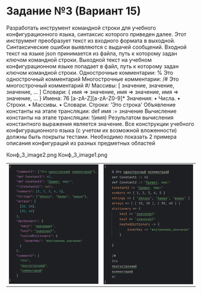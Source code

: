 # Задание №3 (Вариант 15)

Разработать инструмент командной строки для учебного конфигурационного
языка, синтаксис которого приведен далее. Этот инструмент преобразует текст из
входного формата в выходной. Синтаксические ошибки выявляются с выдачей
сообщений.
Входной текст на языке json принимается из файла, путь к которому задан
ключом командной строки. Выходной текст на учебном конфигурационном
языке попадает в файл, путь к которому задан ключом командной строки.
Однострочные комментарии:
% Это однострочный комментарий
Многострочные комментарии:
/#
Это многострочный
комментарий
#/
Массивы:
[ значение, значение, значение, ... ]
Словари:
{
 имя => значение,
 имя => значение,
 имя => значение,
 ...
}
Имена:
76
[a-zA-Z][a-zA-Z0-9]*
Значения:
• Числа.
• Строки.
• Массивы.
• Словари.
Строки:
'Это строка'
Объявление константы на этапе трансляции:
def имя := значение
Вычисление константы на этапе трансляции:
!(имя)
Результатом вычисления константного выражения является значение.
Все конструкции учебного конфигурационного языка (с учетом их
возможной вложенности) должны быть покрыты тестами. Необходимо показать 2
примера описания конфигураций из разных предметных областей

Конф_3_image2.png
Конф_3_image1.png

<table>
  <tr>
    <td>
      <img src="Image/Конф_3_image1.png" alt="Json-файл" width="300">
    </td>
    <td>
      <img src="Image/Конф_3_image2.png" alt="test.conf" width="300">
    </td>
  </tr>
</table>
